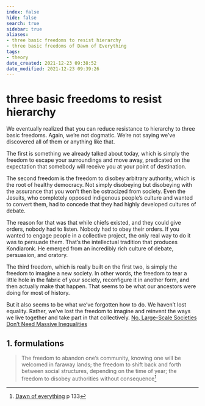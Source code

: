 ```yaml
---
index: false
hide: false
search: true
sidebar: true
aliases:
- three basic freedoms to resist hierarchy
- three basic freedoms of Dawn of Everything
tags:
- theory
date_created: 2021-12-23 09:38:52
date_modified: 2021-12-23 09:39:26
---
```


# three basic freedoms to resist hierarchy

We eventually realized that you can reduce resistance to hierarchy to three basic freedoms. Again, we’re not dogmatic. We’re not saying we’ve discovered all of them or anything like that.

The first is something we already talked about today, which is simply the freedom to escape your surroundings and move away, predicated on the expectation that somebody will receive you at your point of destination.

The second freedom is the freedom to disobey arbitrary authority, which is the root of healthy democracy. Not simply disobeying but disobeying with the assurance that you won’t then be ostracized from society. Even the Jesuits, who completely opposed indigenous people’s culture and wanted to convert them, had to concede that they had highly developed cultures of debate.

The reason for that was that while chiefs existed, and they could give orders, nobody had to listen. Nobody had to obey their orders. If you wanted to engage people in a collective project, the only real way to do it was to persuade them. That’s the intellectual tradition that produces Kondiaronk. He emerged from an incredibly rich culture of debate, persuasion, and oratory.

The third freedom, which is really built on the first two, is simply the freedom to imagine a new society. In other words, the freedom to tear a little hole in the fabric of your society, reconfigure it in another form, and then actually make that happen. That seems to be what our ancestors were doing for most of history.

But it also seems to be what we’ve forgotten how to do. We haven’t lost equality. Rather, we’ve lost the freedom to imagine and reinvent the ways we live together and take part in that collectively. [No, Large-Scale Societies Don’t Need Massive Inequalities](no_large_scale_societies_dont_need_massive_inequalities.md)

## 1. formulations
> The freedom to abandon one’s community, knowing one will be welcomed in faraway lands; the freedom to shift back and forth between social structures, depending on the time of year; the freedom to disobey authorities without consequence[^1]
[^1]: [Dawn of everything](dawn_of_everything_graeber_wengrow.md) p 133